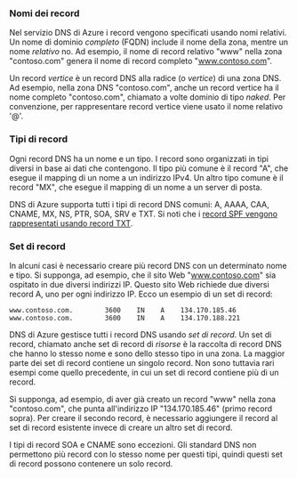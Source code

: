 ### <a name="record-names"></a>Nomi dei record

Nel servizio DNS di Azure i record vengono specificati usando nomi relativi. Un nome di dominio *completo* (FQDN) include il nome della zona, mentre un nome *relativo* no. Ad esempio, il nome di record relativo "www" nella zona "contoso.com" genera il nome di record completo "www.contoso.com".

Un record *vertice* è un record DNS alla radice (o *vertice*) di una zona DNS. Ad esempio, nella zona DNS "contoso.com", anche un record vertice ha il nome completo "contoso.com", chiamato a volte dominio di tipo *naked*.  Per convenzione, per rappresentare record vertice viene usato il nome relativo \'\@\'.

### <a name="record-types"></a>Tipi di record

Ogni record DNS ha un nome e un tipo. I record sono organizzati in tipi diversi in base ai dati che contengono. Il tipo più comune è il record "A", che esegue il mapping di un nome a un indirizzo IPv4. Un altro tipo comune è il record "MX", che esegue il mapping di un nome a un server di posta.

DNS di Azure supporta tutti i tipi di record DNS comuni: A, AAAA, CAA, CNAME, MX, NS, PTR, SOA, SRV e TXT. Si noti che i [record SPF vengono rappresentati usando record TXT](../articles/dns/dns-zones-records.md#spf-records).

### <a name="record-sets"></a>Set di record

In alcuni casi è necessario creare più record DNS con un determinato nome e tipo. Si supponga, ad esempio, che il sito Web "www.contoso.com" sia ospitato in due diversi indirizzi IP. Questo sito Web richiede due diversi record A, uno per ogni indirizzo IP. Ecco un esempio di un set di record:

    www.contoso.com.        3600    IN    A    134.170.185.46
    www.contoso.com.        3600    IN    A    134.170.188.221

DNS di Azure gestisce tutti i record DNS usando *set di record*. Un set di record, chiamato anche set di record di *risorse* è la raccolta di record DNS che hanno lo stesso nome e sono dello stesso tipo in una zona. La maggior parte dei set di record contiene un singolo record. Non sono tuttavia rari esempi come quello precedente, in cui un set di record contiene più di un record.

Si supponga, ad esempio, di aver già creato un record "www" nella zona "contoso.com", che punta all'indirizzo IP "134.170.185.46" (primo record sopra).  Per creare il secondo record, è necessario aggiungere il record al set di record esistente invece di creare un altro set di record.

I tipi di record SOA e CNAME sono eccezioni. Gli standard DNS non permettono più record con lo stesso nome per questi tipi, quindi questi set di record possono contenere un solo record.